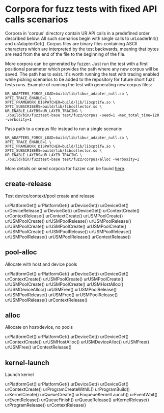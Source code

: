 # Corpora for fuzz tests with fixed API calls scenarios
Corpora in 'corpus' directory contain UR API calls in a predefined order described below.
All such scenarios begin with single calls to urLoaderInit() and urAdapterGet().
Corpus files are binary files containing ASCII characters which are interpreted by the test
backwards, meaning that bytes are read from the end of the file to the beginning of the file.

More corpora can be generated by fuzzer. Just run the test with a first positional parameter
which provides the path where any new corpus will be saved. The path has to exist.
It's worth running the test with tracing enabled while picking scenarios to be added to the repository
for future short fuzz tests runs. Example of running the test with generating new corpus files:
```
UR_ADAPTERS_FORCE_LOAD=build/lib/libur_adapter_null.so \
XPTI_TRACE_ENABLE=1 \
XPTI_FRAMEWORK_DISPATCHER=build/lib/libxptifw.so \
XPTI_SUBSCRIBERS=build/lib/libcollector.so \
UR_ENABLE_LAYERS=UR_LAYER_TRACING \
./build/bin/fuzztest-base test/fuzz/corpus -seed=1 -max_total_time=120 -verbosity=1
```

Pass path to a corpus file instead to run a single scenario:
```
UR_ADAPTERS_FORCE_LOAD=build/lib/libur_adapter_null.so \
XPTI_TRACE_ENABLE=1 \
XPTI_FRAMEWORK_DISPATCHER=build/lib/libxptifw.so \
XPTI_SUBSCRIBERS=build/lib/libcollector.so \
UR_ENABLE_LAYERS=UR_LAYER_TRACING \
./build/bin/fuzztest-base test/fuzz/corpus/alloc -verbosity=1
```

More details on seed corpora for fuzzer can be found
[here](https://github.com/google/fuzzing/blob/master/tutorial/libFuzzerTutorial.md#seed-corpus).

## create-release
Test device/context/pool create and release

urPlatformGet()
urPlatformGet()
urDeviceGet()
urDeviceGet()
urDeviceRelease()
urDeviceGet()
urDeviceGet()
urContextCreate()
urContextRelease()
urContextCreate()
urUSMPoolCreate()
urUSMPoolCreate()
urUSMPoolRelease()
urUSMPoolRelease()
urUSMPoolCreate()
urUSMPoolCreate()
urUSMPoolCreate()
urUSMPoolCreate()
urUSMPoolRelease()
urUSMPoolRelease()
urUSMPoolRelease()
urUSMPoolRelease()
urContextRelease()

## pool-alloc
Allocate with host and device pools

urPlatformGet()
urPlatformGet()
urDeviceGet()
urDeviceGet()
urContextCreate()
urUSMPoolCreate()
urUSMPoolCreate()
urUSMPoolCreate()
urUSMPoolCreate()
urUSMHostAlloc()
urUSMDeviceAlloc()
urUSMFree()
urUSMPoolRelease()
urUSMPoolRelease()
urUSMFree()
urUSMPoolRelease()
urUSMPoolRelease()
urContextRelease()

## alloc
Allocate on host/device, no pools

urPlatformGet()
urPlatformGet()
urDeviceGet()
urDeviceGet()
urContextCreate()
urUSMHostAlloc()
urUSMDeviceAlloc()
urUSMFree()
urUSMFree()
urContextRelease()

## kernel-launch
Launch kernel

urPlatformGet()
urPlatformGet()
urDeviceGet()
urDeviceGet()
urContextCreate()
urProgramCreateWithIL()
urProgramBuild()
urKernelCreate()
urQueueCreate()
urEnqueueKernelLaunch()
urEventWait()
urEventRelease()
urQueueFinish()
urQueueRelease()
urKernelRelease()
urProgramRelease()
urContextRelease()
